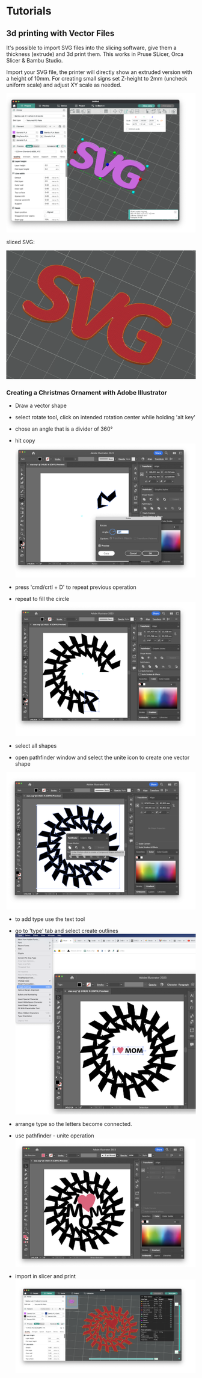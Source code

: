 # Tutorials

## 3d printing with Vector Files
It's possible to import SVG files into the slicing software, give them a thickness (extrude) and 3d print them.
This works in Pruse SLicer, Orca Slicer & Bambu Studio.

Import your SVG file, the printer will directly show an extruded version with a height of 10mm.
For creating small signs set Z-height to 2mm (uncheck uniform scale) and adjust XY scale as needed.

![SVG import](../3D_Printing/img/svg_orca.png)

sliced SVG:

![SVG import](../3D_Printing/img/sliced_svg.png)

### Creating a Christmas Ornament with Adobe Illustrator

- Draw a vector shape
- select rotate tool, click on intended rotation center while holding 'alt key'
- chose an angle that is a divider of 360°
- hit copy
![SVG import](../3D_Printing/img/ai_1.png)

- press 'cmd/crtl + D' to repeat previous operation
- repeat to fill the circle
![SVG import](../3D_Printing/img/ai_2.png)

- select all shapes
- open pathfinder window and select the unite icon to create one vector shape
  
![SVG import](../3D_Printing/img/ai_3.png)

- to add type use the text tool
- go to 'type' tab and select create outlines
![SVG import](../3D_Printing/img/ai_4.png)

- arrange type so the letters become connected.
- use pathfinder - unite operation
![SVG import](../3D_Printing/img/ai_5.png)

- import in slicer and print
![SVG import](../3D_Printing/img/ai_6.png)
